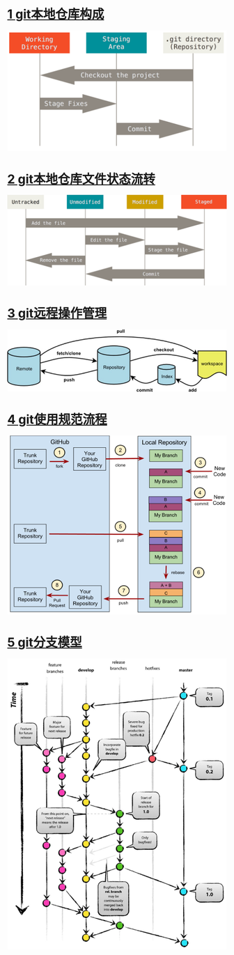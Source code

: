 
# [1 git本地仓库构成][1]

![1-git工作目录、暂存区域以及 Git 仓库](1-git工作目录、暂存区域以及Git仓库.png)

<!--![1-git工作目录、暂存区域以及 Git 仓库](http://img.blog.csdn.net/20150919155210682)-->

# [2 git本地仓库文件状态流转][2]

![2-git本地仓库文件状态流转](2-git本地仓库文件状态流转.png)

<!--![2-git本地仓库文件状态流转](http://img.blog.csdn.net/20150919155250884)-->

# [3 git远程操作管理][3]

![3-git远程操作管理](3-git远程操作管理.jpg)

<!--![3-git远程操作管理](http://img.blog.csdn.net/20150919155324383)-->

# [4 git使用规范流程][4]

![Git使用规范流程](4-ThoughtBot_git_flow.png)

<!--![Git使用规范流程](http://img.blog.csdn.net/20150919155353799)-->

# [5 git分支模型][5]

![5-git分支模型](5-git分支模型.jpg)

<!--![5-git分支模型](http://img.blog.csdn.net/20150919155413004)-->

[1]:http://git-scm.com/book/zh/v2/
[2]:http://git-scm.com/book/zh/v2/
[3]:http://www.ruanyifeng.com/blog/2014/06/git_remote.html
[4]:http://www.ruanyifeng.com/blog/2015/08/git-use-process.html
[5]:http://www.cnblogs.com/byeyear/archive/2012/11/28/2793374.html
